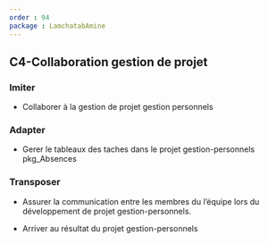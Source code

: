 ```yaml
---
order : 94
package : LamchatabAmine
---
```


## C4-Collaboration gestion de projet


### Imiter

- Collaborer à la gestion de projet gestion personnels

### Adapter

-  Gerer le tableaux des taches dans le projet gestion-personnels pkg_Absences

### Transposer

-  Assurer la communication entre les membres du l’équipe lors du développement de projet gestion-personnels.

-  Arriver au résultat du projet gestion-personnels



